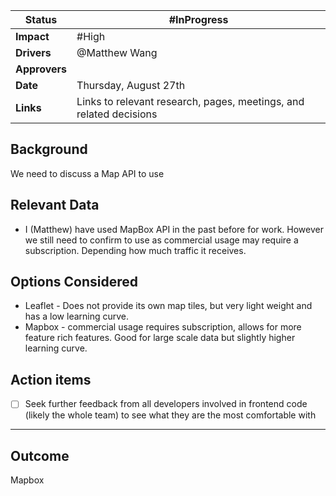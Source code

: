 
| **Status**    | #InProgress                                                        |
| ------------- | ------------------------------------------------------------------ |
| **Impact**    | #High                                                              |
| **Drivers**   | @Matthew Wang                                                      |
| **Approvers** |                                                                    |
| **Date**      | Thursday, August 27th                                              |
| **Links**     | Links to relevant research, pages, meetings, and related decisions |

## Background

We need to discuss a Map API to use

## Relevant Data

- I (Matthew) have used MapBox API in the past before for work. However we still need to confirm to use as commercial usage may require a subscription. Depending how much traffic it receives.
## Options Considered

- Leaflet - Does not provide its own map tiles, but very light weight and has a low learning curve.
- Mapbox - commercial usage requires subscription, allows for more feature rich features. Good for large scale data but slightly higher learning curve.
## Action items

- [ ] Seek further feedback from all developers involved in frontend code (likely the whole team) to see what they are the most comfortable with

--- 
## Outcome

Mapbox
